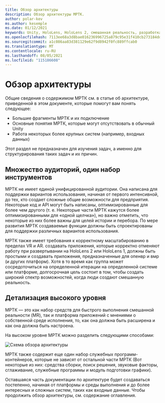 ```yaml
---
title: Обзор архитектуры
description: Обзор архитектуры МРТК.
author: polar-kev
ms.author: kesemple
ms.date: 01/12/2021
keywords: Unity, HoloLens, HoloLens 2, смешанная реальность, разработка, архитектура мртк,
ms.openlocfilehash: 7113ee68a3d8bae016236996725a879c95e31f410cb273184ddcc255ae7a0685
ms.sourcegitcommit: a1c086aa83d381129e62f9d8942f0fc889ffcab0
ms.translationtype: MT
ms.contentlocale: ru-RU
ms.lasthandoff: 08/05/2021
ms.locfileid: "115186608"
---
```

# <a name="architecture-overview"></a>Обзор архитектуры

Общие сведения о содержимом МРТК см. в статье об архитектуре, приведенной в этом документе, которые помогут вам понять следующее:

- Большие фрагменты МРТК и их подключение
- Основные понятия МРТК, которые могут отсутствовать в обычный Unity
- Работа некоторых более крупных систем (например, входных данных)

Этот раздел не предназначен для изучения задач, а именно для структурирования таких задач и их причин.

## <a name="many-audiences-one-toolkit"></a>Множество аудиторий, один набор инструментов

МРТК не имеет единой унифицированной аудитории. Она написана для поддержки вариантов использования, начиная от первого интенсивной, до тех, кто создает сложные общие возможности для предприятия. Некоторые код и API могут быть написаны, оптимизированные для более чем другого (т. е. Некоторые части МРТК кажутся более оптимизированными для «одной щелчка»), но важно отметить, что некоторые из них более важны для целей истории и перебора. По мере развития МРТК создаваемые функции должны быть спроектированы для поддержки различных вариантов использования.

МРТК также имеет требования к корректному масштабированию в пределах VR и AR. создавать приложения, которые корректно отменяют работу при развертывании на HoloLens 2 или HoloLens 1, должны быть простыми и создавать приложения, предназначенные для опенвр и вмр (и других платформ). Хотя в то время как группа может сосредоточиться на определенной итерации на определенной системе или платформе, долгосрочная цель состоит в том, чтобы создать широкий спектр возможностей, когда люди создают смешанную реальность.

## <a name="high-level-breakdown"></a>Детализация высокого уровня

МРТК — это как набор средств для быстрого выполнения смешанной реальности (MR), так и платформа приложений с мнениями о собственной среде исполнения, то, как она должна быть расширена и как она должна быть настроена.

На высоком уровне МРТК можно разделить следующими способами:

![Схема обзора архитектуры](../features/images/architecture/MRTK_Architecture.png)

МРТК также содержит еще один набор служебных программ-контейнеров, которые не зависят от остальной части МРТК (Вот некоторые из них: средства сборки, поиск решения, звуковые факторы, сглаживание, служебные программы и модуль подготовки графики).

Оставшаяся часть документации по архитектуре будет создаваться постепенно, начиная от платформы и среды выполнения и до более интересных и сложных систем, таких как входные данные. Чтобы продолжить обзор архитектуры, см. содержание оглавления.
